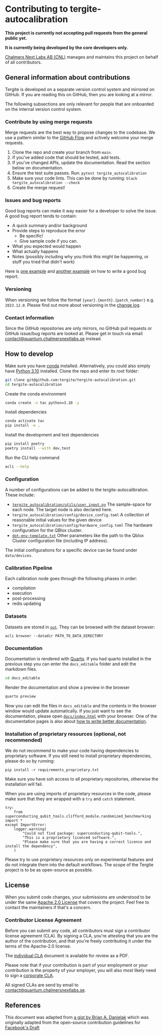 # Contributing to tergite-autocalibration

**This project is currently not accepting pull requests from the general public yet.**

**It is currently being developed by the core developers only.**

[Chalmers Next Labs AB (CNL)](https://chalmersnextlabs.se) manages and maintains this project on behalf of all contributors.

## General information about contributions

Tergite is developed on a separate version control system and mirrored on GitHub.
If you are reading this on GitHub, then you are looking at a mirror. 

The following subsections are only relevant for people that are onboarded on the internal version control system.

### Contribute by using merge requests

Merge requests are the best way to propose changes to the codebase. We use a pattern similar to the
[GitHub Flow](https://docs.github.com/en/get-started/quickstart/github-flow) and actively welcome your merge
requests.

1. Clone the repo and create your branch from `main`.
2. If you've added code that should be tested, add tests.
3. If you've changed APIs, update the documentation. Read the section below on documentation.
4. Ensure the test suite passes. Run: `pytest tergite_autocalibration`
5. Make sure your code lints. This can be done by running: `black tergite_autocalibration --check`
6. Create the merge request!

### Issues and bug reports

Good bug reports can make it way easier for a developer to solve the issue.
A good bug report tends to contain:

- A quick summary and/or background
- Provide steps to reproduce the error
    - Be specific!
    - Give sample code if you can.
- What you expected would happen
- What actually happens
- Notes (possibly including why you think this might be happening, or stuff you tried that didn't work)

Here is [one example](http://stackoverflow.com/q/12488905/180626)
and [another example](http://www.openradar.me/11905408) on how to write a good bug report.

### Versioning

When versioning we follow the format `{year}.{month}.{patch_number}` e.g. `2023.12.0`.
Please find out more about versioning in the [change log](./CHANGELOG.md).

### Contact information

Since the GitHub repositories are only mirrors, no GitHub pull requests or GitHub issue/bug reports
are looked at. Please get in touch via
email [contact@quantum.chalmersnextlabs.se](mailto://contact@quantum.chalmersnextlabs.se) instead.

## How to develop

Make sure you have [conda](https://docs.anaconda.com/free/miniconda/index.html) installed.
Alternatively, you could also simply have [Python 3.10](https://www.python.org/downloads/) installed.
Clone the repo and enter its root folder:

```bash
git clone git@github.com:tergite/tergite-autocalibration.git
cd tergite-autocalibration
```

Create the conda environment

```bash
conda create -n tac python=3.10 -y
```

Install dependencies

```bash
conda activate tac
pip install -e .
```

Install the development and test dependencies

```bash
pip install poetry
poetry install --with dev,test
```

Run the CLI help command

```bash
acli --help
```

### Configuration

A number of configurations can be added to the tergite-autocalibration.
These include:

- [`tergite_autocalibration/utils/user_input.py`](tergite_autocalibration/utils/user_input.py) The sample-space for each node. The target node is also declared here.
- `tergite_autocalibration/config/device_config.toml` A collection of reasonable initial values for the given device
- `tergite_autocalibration/config/hardware_config.toml` The hardware configuration for the QBlox cluster.
- [`dot-env-template.txt`](dot-env-template.txt) Other parameters like the path to the Qblox Cluster configuration file (including IP address).

The initial configurations for a specific device can be found under `data/devices`.

### Calibration Pipeline

Each calibration node goes through the following phases in order:

- compilation
- execution 
- post-processing
- redis updating

### Datasets

Datasets are stored in [`out`](./out).
They can be browsed with the dataset browser:
```
acli browser --datadir PATH_TO_DATA_DIRECTORY
```

### Documentation

Documentation is rendered with [Quarto](https://quarto.org/).
If you had quarto installed in the previous step you can enter the `docs_editable` folder and edit the markdown files.

```bash
cd docs_editable
```

Render the documentation and show a preview in the browser

```bash
quarto preview
```

Now you can edit the files in `docs_editable` and the contents in the browser window would update automatically.
If you just want to see the documentation, please open [`docs/index.html`](./docs/index.html) with your browser.
One of the documentation pages is also
about [how to write better documentation](./docs/developer-guide/writing_documentation.html).

### Installation of proprietary resources (optional, not recommended)
We do not recommend to make your code having dependencies to proprietary software.
If you still need to install proprietary dependencies, please do so by running:
```
pip install -r requirements_proprietary.txt
```
Make sure you have ssh access to all proprietary repositories, otherwise the installation will fail.

When you are using imports of proprietary resources in the code, please make sure that they are wrapped with a `try` and `catch` statement.
```
try:
    from superconducting_qubit_tools.clifford_module.randomized_benchmarking import *
except ImportError:
    logger.warning(
        "Could not find package: superconducting-qubit-tools.",
        "This is a proprietary licenced software.",
        "Please make sure that you are having a correct licence and install the dependency",
    )
```
Please try to use proprietary resources only on experimental features and do not integrate them into the default workflows.
The scope of the Tergite project is to be as open-source as possible.

## License

When you submit code changes, your submissions are understood to be under the
same [Apache 2.0 License](./LICENSE.txt) that covers the project. Feel free to contact the maintainers if that's a
concern.

### Contributor License Agreement

Before you can submit any code, all contributors must sign a
contributor license agreement (CLA). By signing a CLA, you're attesting
that you are the author of the contribution, and that you're freely
contributing it under the terms of the Apache-2.0 license.

The [individual CLA](https://tergite.github.io/contributing/icla.pdf) document is available for review as a PDF.

Please note that if your contribution is part of your employment or
your contribution is the property of your employer,
you will also most likely need to sign a [corporate CLA](https://tergite.github.io/contributing/ccla.pdf).

All signed CLAs are send by email
to [contact@quantum.chalmersnextlabs.se](mailto://contact@quantum.chalmersnextlabs.se).


## References

This document was adapted from [a gist by Brian A. Danielak](https://gist.github.com/briandk/3d2e8b3ec8daf5a27a62) which
was originally adapted from the open-source contribution guidelines
for [Facebook's Draft](https://github.com/facebook/draft-js/blob/a9316a723f9e918afde44dea68b5f9f39b7d9b00/CONTRIBUTING.md)

